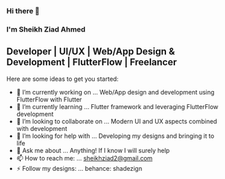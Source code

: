 ### Hi there 👋
### I'm Sheikh Ziad Ahmed 
## Developer | UI/UX | Web/App Design & Development | FlutterFlow | Freelancer
<!--
**sheikhziad/sheikhziad** is a ✨ _special_ ✨ repository because its `README.md` (this file) appears on your GitHub profile.
-->
Here are some ideas to get you started:

- 🔭 I’m currently working on ... Web/App design and development using FlutterFlow with Flutter
- 🌱 I’m currently learning ... Flutter framework and leveraging FlutterFlow development
- 👯 I’m looking to collaborate on ... Modern UI and UX aspects combined with development
- 🤔 I’m looking for help with ... Developing my designs and bringing it to life
- 💬 Ask me about ... Anything! If I know I will surely help 
- 📫 How to reach me: ... sheikhziad2@gmail.com
- ⚡ Follow my designs: ... behance: shadezign
